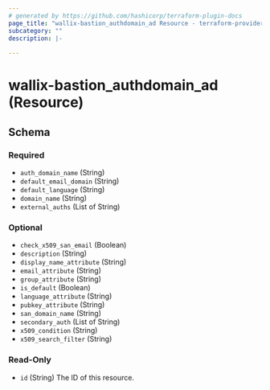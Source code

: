 ```yaml
---
# generated by https://github.com/hashicorp/terraform-plugin-docs
page_title: "wallix-bastion_authdomain_ad Resource - terraform-provider-wallix-bastion"
subcategory: ""
description: |-
  
---
```


# wallix-bastion_authdomain_ad (Resource)





<!-- schema generated by tfplugindocs -->
## Schema

### Required

- `auth_domain_name` (String)
- `default_email_domain` (String)
- `default_language` (String)
- `domain_name` (String)
- `external_auths` (List of String)

### Optional

- `check_x509_san_email` (Boolean)
- `description` (String)
- `display_name_attribute` (String)
- `email_attribute` (String)
- `group_attribute` (String)
- `is_default` (Boolean)
- `language_attribute` (String)
- `pubkey_attribute` (String)
- `san_domain_name` (String)
- `secondary_auth` (List of String)
- `x509_condition` (String)
- `x509_search_filter` (String)

### Read-Only

- `id` (String) The ID of this resource.
